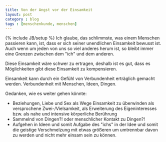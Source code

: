 ```yaml
---
title: Von der Angst vor der Einsamkeit
layout: post
category : blog
tags : [menschenkunde, menschen]
---
```

{% include JB/setup %}
Ich glaube, das schlimmste, was einem Menschen passieren kann, ist, dass er sich seiner unendlichen Einsamkeit bewusst ist. Auch wenn um jeden von uns so viel anderes herum ist, so bleibt immer eine Grenzen zwischen dem "ich" und dem anderen. 

Diese Einsamkeit wäre schwer zu ertragen, deshalb ist es gut, dass es Möglichkeiten gibt diese Einsamkeit zu kompensieren. 

Einsamkeit kann durch ein Gefühl von Verbundenheit erträglich gemacht werden. Verbundenheit mit Menschen, Ideen, Dingen. 


Gedanken, wie es weiter gehen könnte: 
- Beziehungen, Liebe und Sex als Wege Einsamkeit zu überwinden als versprochene Zwei-/Vielsamkeit, als Erweiterung des Eigeninteresses bzw. als nahe und intensive körperliche Berührung
- Sammelnd von Dingen?! oder menschlicher Kontakt zu Dingen?!
- Aufgehen in Ideen und somit Aufgabe des "ichs" in der Idee und somit die geistige Verschmelzung mit etwas größeren um umtrennbar davon zu werden und nicht mehr einsam sein zu können.
